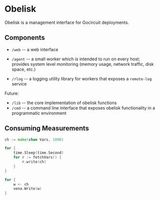 # Obelisk
Obelisk is a management interface for Gocircuit deployments.

## Components
* `/web` -- a web interface 
* `/agent` -- a small worker which is intended to run on every host; provides
  system level monitoring (memory usage, network traffic, disk space, etc.)

* `/rlog` -- a logging utility library for workers that exposes a `remote-log`
  service

Future:

* `/lib` -- the core implementation of obelisk functions
* `/cmd` -- a command line interface that exposes obelisk functionality in a
  programmatic environment


## Consuming Measurements

```go
ch := make(chan Vars, 1000)

for {
	time.Sleep(time.Second)
	for r := fetchVars() {
		r.write(ch)
	}
}

for {
	w <- ch
	vena.Write(w)
}
```